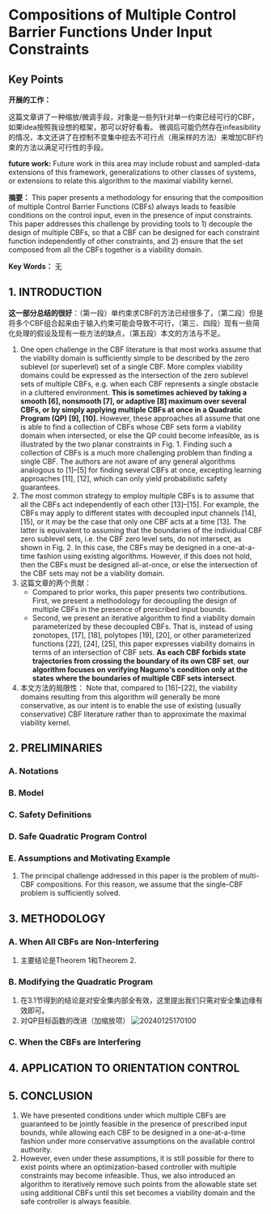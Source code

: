 # Compositions of Multiple Control Barrier Functions Under Input Constraints

## Key Points

**开展的工作：**

这篇文章讲了一种缩放/微调手段，对象是一些列针对单一约束已经可行的CBF，如果idea按照我设想的框架，那可以好好看看。
微调后可能仍然存在infeasibility的情况，本文还讲了在控制不变集中挖去不可行点（用采样的方法）来增加CBF约束的方法以满足可行性的手段。

**future work:**
Future work in this area may include robust and sampled-data extensions of this framework, generalizations to other classes of systems, or extensions to relate this algorithm to the maximal viability kernel.

**摘要：**
This paper presents a methodology for ensuring that the composition of multiple Control Barrier Functions (CBFs) always leads to feasible conditions on the control input, even in the presence of input constraints.
This paper addresses this challenge by providing tools to 1) decouple the design of multiple CBFs, so that a CBF can be designed for each constraint function independently of other constraints, and 2) ensure that the set composed from all the CBFs together is a viability domain.

**Key Words：**
无

## 1. INTRODUCTION

**这一部分总结的很好**：（第一段）单约束求CBF的方法已经很多了，（第二段）但是将多个CBF组合起来由于输入约束可能会导致不可行，（第三、四段）现有一些简化处理的假设及现有一些方法的缺点，（第五段）本文的方法与不足。

1. One open challenge in the CBF literature is that most works assume that the viability domain is sufficiently simple to be described by the zero sublevel (or superlevel) set of a single CBF. More complex viability domains could be expressed as the intersection of the zero sublevel sets of multiple CBFs, e.g. when each CBF represents a single obstacle in a cluttered environment. **This is sometimes achieved by taking a smooth [6], nonsmooth [7], or adaptive [8] maximum over several CBFs, or by simply applying multiple CBFs at once in a Quadratic Program (QP) [9], [10].** However, these approaches all assume that one is able to find a collection of CBFs whose CBF sets form a viability domain when intersected, or else the QP could become infeasible, as is illustrated by the two planar constraints in Fig. 1. Finding such a collection of CBFs is a much more challenging problem than finding a single CBF. The authors are not aware of any general algorithms analogous to [1]–[5] for finding several CBFs at once, excepting learning approaches [11], [12], which can only yield probabilistic safety guarantees.
2. The most common strategy to employ multiple CBFs is to assume that all the CBFs act independently of each other [13]–[15]. For example, the CBFs may apply to different states with decoupled input channels [14], [15], or it may be the case that only one CBF acts at a time [13]. The latter is equivalent to assuming that the boundaries of the individual CBF zero sublevel sets, i.e. the CBF zero level sets, do not intersect, as shown in Fig. 2. In this case, the CBFs may be designed in a one-at-a-time fashion using existing algorithms. However, if this does not hold, then the CBFs must be designed all-at-once, or else the intersection of the CBF sets may not be a viability domain.
3. 这篇文章的两个贡献：
   - Compared to prior works, this paper presents two contributions. First, we present a methodology for decoupling the design of multiple CBFs in the presence of prescribed input bounds.
   - Second, we present an iterative algorithm to find a viability domain parameterized by these decoupled CBFs. That is, instead of using zonotopes, [17], [18], polytopes [19], [20], or other parameterized functions [22], [24], [25], this paper expresses viability domains in terms of an intersection of CBF sets. **As each CBF forbids state trajectories from crossing the boundary of its own CBF set**, **our algorithm focuses on verifying Nagumo's condition only at the states where the boundaries of multiple CBF sets intersect**.
4. 本文方法的局限性：
   Note that, compared to [16]–[22], the viability domains resulting from this algorithm will generally be more conservative, as our intent is to enable the use of existing (usually conservative) CBF literature rather than to approximate the maximal viability kernel.

## 2. PRELIMINARIES

### A. Notations

### B. Model

### C. Safety Definitions

### D. Safe Quadratic Program Control

### E. Assumptions and Motivating Example

1. The principal challenge addressed in this paper is the problem of multi-CBF compositions. For this reason, we assume that the single-CBF problem is sufficiently solved.

## 3. METHODOLOGY

### A. When All CBFs are Non-Interfering

1. 主要结论是Theorem 1和Theorem 2.

### B. Modifying the Quadratic Program

1. 在3.1节得到的结论是对安全集内部全有效，这里提出我们只需对安全集边缘有效即可。
2. 对QP目标函数的改进（加缩放项）
![20240125170100](https://cdn.jsdelivr.net/gh/weijingchao-github/image_hosting_service@main/picture_bed/20240125170100.png)

### C. When the CBFs are Interfering

## 4. APPLICATION TO ORIENTATION CONTROL

## 5. CONCLUSION

1. We have presented conditions under which multiple CBFs are guaranteed to be jointly feasible in the presence of prescribed input bounds, while allowing each CBF to be designed in a one-at-a-time fashion under more conservative assumptions on the available control authority.
2. However, even under these assumptions, it is still possible for there to exist points where an optimization-based controller with multiple constraints may become infeasible. Thus, we also introduced an algorithm to iteratively remove such points from the allowable state set using additional CBFs until this set becomes a viability domain and the safe controller is always feasible.
